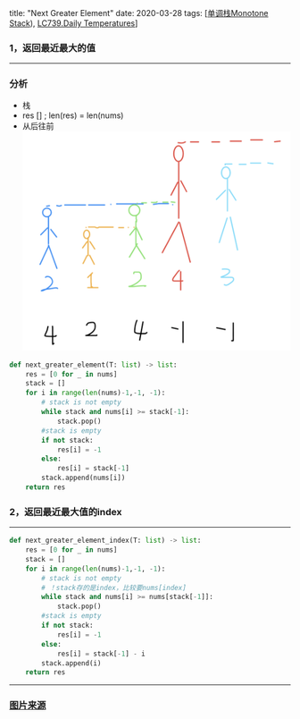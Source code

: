 title: "Next Greater Element"
date: 2020-03-28
tags: [[单调栈Monotone Stack](https://github.com/labuladong/fucking-algorithm/blob/master/数据结构系列/单调栈.md)),  [LC739.Daily Temperatures](https://leetcode.com/problems/daily-temperatures/)]

### 1，返回最近最大的值
---
<!--input：nums =  [2,1,2,4,3]
	output： res = [4,2,4,-1,-1]-->

### 分析
- 栈
- res [] ; len(res) = len(nums)
- 从后往前
![monotone_stack](pic/monotone_stack.png)

```python
def next_greater_element(T: list) -> list:
    res = [0 for _ in nums]
    stack = []
    for i in range(len(nums)-1,-1, -1):
        # stack is not empty
        while stack and nums[i] >= stack[-1]:
            stack.pop() 
        #stack is empty    
        if not stack:
            res[i] = -1
        else:
            res[i] = stack[-1] 
        stack.append(nums[i])
    return res
```

### 2，返回最近最大值的index

---
```python
def next_greater_element_index(T: list) -> list:
    res = [0 for _ in nums]
    stack = []
    for i in range(len(nums)-1,-1, -1):
        # stack is not empty
        # ！stack存的是index，比较要nums[index]
        while stack and nums[i] >= nums[stack[-1]]:
            stack.pop() 
        #stack is empty    
        if not stack:
            res[i] = -1
        else:
            res[i] = stack[-1] - i
        stack.append(i)
    return res
```
---


### [图片来源](https://github.com/labuladong/fucking-algorithm/blob/master/数据结构系列/单调栈.md)

